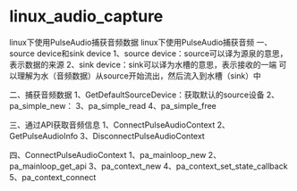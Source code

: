# linux_audio_capture
linux下使用PulseAudio捕获音频数据
linux下使用PulseAudio捕获音频
一、source device和sink device
1、source device：source可以译为源泉的意思，表示数据的来源
2、sink device：sink可以译为水槽的意思，表示接收的一端
可以理解为水（音频数据）从source开始流出，然后流入到水槽（sink）中

二、捕获音频数据
1、GetDefaultSourceDevice：获取默认的source设备
2、pa_simple_new：
3、pa_simple_read
4、pa_simple_free

三、通过API获取音频信息
1、ConnectPulseAudioContext
2、GetPulseAudioInfo
3、DisconnectPulseAudioContext

四、ConnectPulseAudioContext
1、pa_mainloop_new
2、pa_mainloop_get_api
3、pa_context_new
4、pa_context_set_state_callback
5、pa_context_connect
